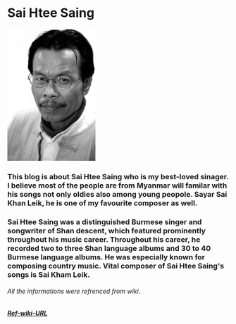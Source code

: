 # Sai Htee Saing

![Photo Of Sai Htee Saing](11206-obituary.gif)


### This blog is about Sai Htee Saing who is my best-loved sinager. I believe most of the people are from Myanmar will familar with his songs not only oldies also among young peopole. Sayar Sai Khan Leik, he is one of my favourite composer as well.

### Sai Htee Saing was a distinguished Burmese singer and songwriter of Shan descent, which featured prominently throughout his music career. Throughout his career, he recorded two to three Shan language albums and 30 to 40 Burmese language albums. He was especially known for composing country music. Vital composer of Sai Htee Saing's songs is Sai Kham Leik.








###### All the informations were refrenced from wiki.

##### [Ref-wiki-URL](https://my.wikipedia.org/wiki/%E1%80%85%E1%80%AD%E1%80%AF%E1%80%84%E1%80%BA%E1%80%B8%E1%80%91%E1%80%AE%E1%80%B8%E1%80%86%E1%80%AD%E1%80%AF%E1%80%84%E1%80%BA?fbclid=IwAR0xYYC1YT9rUu-ipAbS3Wlymtv3C1YZp-GizgNUTQJcIv-P67QSkKZOl08)